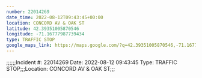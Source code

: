 ```yaml
---
number: 22014269
date_time: 2022-08-12T09:43:45+00:00
location: CONCORD AV & OAK ST
latitude: 42.39351005870546
longitude: -71.16777987739434
type: TRAFFIC STOP
google_maps_link: https://maps.google.com/?q=42.39351005870546,-71.16777987739434
---
```


;;;;;;Incident #: 22014269  Date: 2022-08-12 09:43:45   Type: TRAFFIC STOP;;;Location: CONCORD AV & OAK ST;;;
